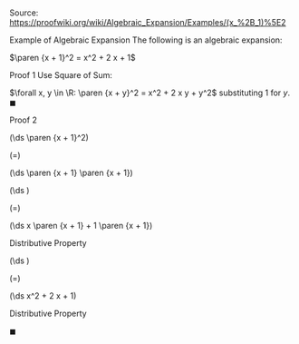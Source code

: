 # 

Source: https://proofwiki.org/wiki/Algebraic_Expansion/Examples/(x_%2B_1)%5E2

Example of Algebraic Expansion
The following is an algebraic expansion:

$\paren {x + 1}^2 = x^2 + 2 x + 1$


Proof 1
Use Square of Sum:

$\forall x, y \in \R: \paren {x + y}^2 = x^2 + 2 x y + y^2$
substituting $1$ for $y$.
$\blacksquare$


Proof 2













\(\ds \paren {x + 1}^2\)

\(=\)







\(\ds \paren {x + 1} \paren {x + 1}\)




















\(\ds \)

\(=\)







\(\ds x \paren {x + 1} + 1 \paren {x + 1}\)





Distributive Property














\(\ds \)

\(=\)







\(\ds x^2 + 2 x + 1\)





Distributive Property



$\blacksquare$





